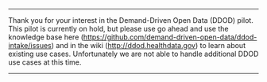 ___


Thank you for your interest in the Demand-Driven Open Data (DDOD) pilot. This pilot is currently on hold, but please use go ahead and use the knowledge base here (https://github.com/demand-driven-open-data/ddod-intake/issues) and in the wiki (http://ddod.healthdata.gov) to learn about existing use cases. Unfortunately we are not able to handle additional DDOD use cases at this time.


___
